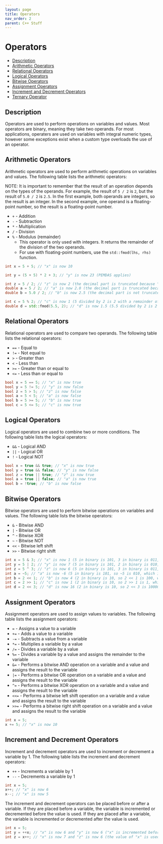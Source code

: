 ```yaml
---
layout: page
title: Operators
nav_order: 2
parent: C++ Stuff
---
```


# Operators

* [Description](#description)
* [Arithmetic Operators](#arithmetic-operators)
* [Relational Operators](#relational-operators)
* [Logical Operators](#logical-operators)
* [Bitwise Operators](#bitwise-operators)
* [Assignment Operators](#assignment-operators)
* [Increment and Decrement Operators](#increment-and-decrement-operators)
* [Ternary Operator](#ternary-operator)

## Description

Operators are used to perform operations on variables and values. Most operators are binary, meaning they take two operands. For most applications, operaters are used on variables with integral numeric types, however some exceptions exist when a custom type overloads the use of an operator.

## Arithmetic Operators

Arithmetic operators are used to perform arithmetic operations on variables and values. The following table lists the arithmetic operators:

NOTE: It is important to remember that the result of an operation depends on the types of the operands. For example, the result of `5 / 2` is `2`, but the result of `5.0 / 2` is `2.5`. In the first example, both operands are integers, so the result is an integer. In the second example, one operand is a floating-point number, so the result is a floating-point number.

* `+` - Addition
* `-` - Subtraction
* `*` - Multiplication
* `/` - Division
* `%` - Modulus (remainder)
  - This operator is only used with integers. It returns the remainder of the division of the two operands.
  - For use with floating-point numbers, use the `std::fmod(lhs, rhs)` function.

```cpp
int x = 5 + 5; // "x" is now 10

int y = (5 + 5) * 2 + 3; // "y" is now 23 (PEMDAS applies)

int z = 5 / 2; // "z" is now 2 (the decimal part is truncated because "z" is an integer)
double a = 5 / 2; // "a" is now 2.0 (the decimal part is truncated because "5" and "2" are integers, so the result of the division is an integer even though "a" is a double)
double b = 5.0 / 2; // "b" is now 2.5 (the decimal part is not truncated because "5.0" is a double, so the result of the division is a double)

int c = 5 % 2; // "c" is now 1 (5 divided by 2 is 2 with a remainder of 1)
double d = std::fmod(5.5, 2); // "d" is now 1.5 (5.5 divided by 2 is 2 with a remainder of 1.5)
```

## Relational Operators

Relational operators are used to compare two operands. The following table lists the relational operators:

* `==` - Equal to
* `!=` - Not equal to
* `>` - Greater than
* `<` - Less than
* `>=` - Greater than or equal to
* `<=` - Less than or equal to

```cpp
bool x = 5 == 5; // "x" is now true
bool y = 5 != 5; // "y" is now false
bool z = 5 > 5; // "z" is now false
bool a = 5 < 5; // "a" is now false
bool b = 5 >= 5; // "b" is now true
bool c = 5 <= 5; // "c" is now true
```

## Logical Operators

Logical operators are used to combine two or more conditions. The following table lists the logical operators:

* `&&` - Logical AND
* `||` - Logical OR
* `!` - Logical NOT

```cpp
bool x = true && true; // "x" is now true
bool y = true && false; // "y" is now false
bool z = true || true; // "z" is now true
bool a = true || false; // "a" is now true
bool b = !true; // "b" is now false
```

## Bitwise Operators

Bitwise operators are used to perform bitwise operations on variables and values. The following table lists the bitwise operators:

* `&` - Bitwise AND
* `|` - Bitwise OR
* `^` - Bitwise XOR
* `~` - Bitwise NOT
* `<<` - Bitwise left shift
* `>>` - Bitwise right shift

```cpp
int x = 5 & 3; // "x" is now 1 (5 in binary is 101, 3 in binary is 011, 101 & 011 is 001, which is 1 in decimal)
int y = 5 | 2; // "y" is now 7 (5 in binary is 101, 2 in binary is 010, 101 | 010 is 111, which is 7 in decimal)
int z = 5 ^ 3; // "z" is now 6 (5 in binary is 101, 3 in binary is 011, 101 ^ 011 is 110, which is 6 in decimal)
int a = ~5; // "a" is now -6 (5 in binary is 101, so ~5 is 010, which is 2 in decimal, and 2 in decimal is -6 in two's complement)
int b = 2 << 1; // "b" is now 4 (2 in binary is 10, so 2 << 1 is 100, which is 4 in decimal)
int c = 2 >> 1; // "c" is now 1 (2 in binary is 10, so 2 >> 1 is 1, which is 1 in decimal)
int d = 2 << 3; // "d" is now 16 (2 in binary is 10, so 2 << 3 is 10000, which is 16 in decimal)
```

## Assignment Operators

Assignment operators are used to assign values to variables. The following table lists the assignment operators:

* `=` - Assigns a value to a variable
* `+=` - Adds a value to a variable
* `-=` - Subtracts a value from a variable
* `*=` - Multiplies a variable by a value
* `/=` - Divides a variable by a value
* `%=` - Divides a variable by a value and assigns the remainder to the variable
* `&=` - Performs a bitwise AND operation on a variable and a value and assigns the result to the variable
* `|=` - Performs a bitwise OR operation on a variable and a value and assigns the result to the variable
* `^=` - Performs a bitwise XOR operation on a variable and a value and assigns the result to the variable
* `<<=` - Performs a bitwise left shift operation on a variable and a value and assigns the result to the variable
* `>>=` - Performs a bitwise right shift operation on a variable and a value and assigns the result to the variable

```cpp
int x = 5;
x += 5; // "x" is now 10
```

## Increment and Decrement Operators

Increment and decrement operators are used to increment or decrement a variable by 1. The following table lists the increment and decrement operators:

* `++` - Increments a variable by 1
* `--` - Decrements a variable by 1

```cpp
int x = 5;
x++; // "x" is now 6
x--; // "x" is now 5
```

The increment and decrement operators can be placed before or after a variable. If they are placed before a variable, the variable is incremented or decremented before the value is used. If they are placed after a variable, the variable is incremented or decremented after the value is used.

```cpp
int x = 5;
int y = ++x; // "x" is now 6 and "y" is now 6 ("x" is incremented before "y" is assigned the value of "x")
int z = x++; // "x" is now 7 and "z" is now 6 (the value of "x" is used before it is incremented)
```